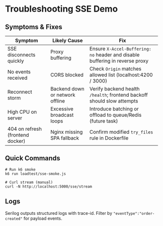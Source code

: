 # Troubleshooting SSE Demo

## Symptoms & Fixes
| Symptom | Likely Cause | Fix |
|---------|--------------|-----|
| SSE disconnects quickly | Proxy buffering | Ensure `X-Accel-Buffering: no` header and disable buffering in reverse proxy |
| No events received | CORS blocked | Check `Origin` matches allowed list (localhost:4200 / 3000) |
| Reconnect storm | Backend down or network offline | Verify backend health `/health`; frontend backoff should slow attempts |
| High CPU on server | Excessive broadcast loops | Introduce batching or offload to queue/Redis (future task) |
| 404 on refresh (frontend docker) | Nginx missing SPA fallback | Confirm modified `try_files` rule in Dockerfile |

## Quick Commands
```
# Run k6 smoke
k6 run loadtest/sse-smoke.js

# Curl stream (manual)
curl -N http://localhost:5000/sse/stream
```

## Logs
Serilog outputs structured logs with trace-id. Filter by `"eventType":"order-created"` for payload events.

